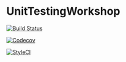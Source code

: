 # UnitTestingWorkshop

[![Build Status](https://travis-ci.org/andrerobsahm/UnitTestingWorkshop.svg?branch=master)](https://travis-ci.org/andrerobsahm/UnitTestingWorkshop)


[![Codecov](https://img.shields.io/codecov/c/github/codecov/example-python.svg)](https://travis-ci.org/andrerobsahm/UnitTestingWorkshop)

[![StyleCI](https://styleci.io/repos/132426764/shield?branch=master)](https://travis-ci.org/andrerobsahm/UnitTestingWorkshop)

